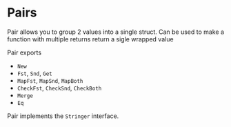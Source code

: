 # Pairs

Pair allows you to group 2 values into a single struct. Can be used to make a function with multiple returns return a sigle wrapped value

Pair exports 
* `New`
* `Fst`, `Snd`, `Get`
* `MapFst`, `MapSnd`, `MapBoth`
* `CheckFst`, `CheckSnd`, `CheckBoth`
* `Merge`
* `Eq`

Pair implements the `Stringer` interface.


